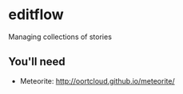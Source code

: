 editflow
========

Managing collections of stories

## You'll need
- Meteorite: http://oortcloud.github.io/meteorite/
